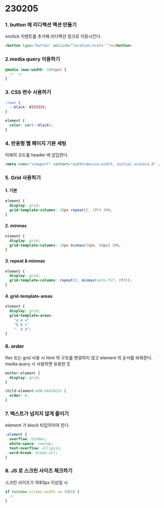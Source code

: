 # 230205

### 1. button 에 리디렉션 액션 만들기

onclick 이벤트를 추가해 리디렉션 링크로 이동시킨다.

```html
<button type="button" onclick="location.href=''"></button>
```

### 2.media query 이용하기

```css
@media (max-width: 1083px) {
  /*  */
}
```

### 3. CSS 변수 사용하기

```css
:root {
  --black: #333333;
}

element {
  color: var(--black);
}
```

### 4. 반응형 웹 페이지 기본 세팅

아래의 코드를 header 에 삽입한다.

```html
<meta name="viewport" content="width=device-width, initial-scale=1.0" />
```

### 5. Grid 사용하기

#### 1. 기본

```css
element {
  display: grid;
  grid-template-columns: 10px repeat(2, 1fr) 30%;
}
```

#### 2. minmax

```css
element {
  display: grid;
  grid-template-columns: 10px minmax(30px, 80px) 30%;
}
```

#### 3. repeat & minmax

```css
element {
  display: grid;
  grid-template-columns: repeat(3, minmax(auto-fit, 1fr));
}
```

#### 4. grid-template-areas

```css
element {
  display: grid;
  grid-template-areas:
    "a a a"
    "b b c"
    ". d d";
}
```

### 6. order

flex 또는 grid 사용 시 html 의 구조를 변경하지 않고 element 의 순서를 바꿔준다. media query 시 사용하면 유용한 듯

```css
mother-element {
  display: grid;
}

child-element:nth-child(3) {
  order: 6;
}
```

### 7. 텍스트가 넘치지 않게 줄이기

element 가 block 타입이어야 한다.

```css
.element {
  overflow: hidden;
  white-space: nowrap;
  text-overflow: ellipsis;
  word-break: break-all;
}
```

### 8. JS 로 스크린 사이즈 체크하기

스크린 사이즈가 1083px 이상일 시

```js
if (window.screen.width >= 1083) {
  //
}
```

